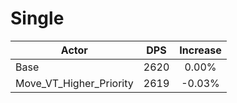 # Single
| Actor | DPS | Increase |
|---|:---:|:---:|
|Base|2620|0.00%|
|Move_VT_Higher_Priority|2619|-0.03%|
